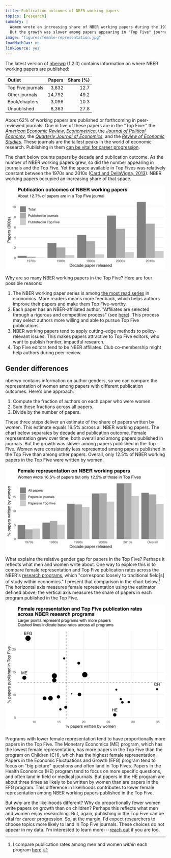```yaml
---
title: Publication outcomes of NBER working papers
topics: [research]
summary: |
  Women wrote an increasing share of NBER working papers during the 1970s through 2010s.
  But the growth was slower among papers appearing in "Top Five" journals.
image: "figures/female-representation.jpg"
loadMathJax: no
linkSource: yes
---
```


The latest version of [nberwp](https://github.com/bldavies/nberwp) (1.2.0) contains information on where NBER working papers are published:

|Outlet            | Papers| Share (%)|
|:-----------------|------:|---------:|
|Top Five journals |  3,832|      12.7|
|Other journals    | 14,792|      49.2|
|Book/chapters     |  3,096|      10.3|
|Unpublished       |  8,363|      27.8|

About 62% of working papers are published or forthcoming in peer-reviewed journals.
One in five of these papers are in the "Top Five:" the [*American Economic Review*](https://www.aeaweb.org/journals/aer), [*Econometrica*](https://www.econometricsociety.org/publications/econometrica/browse), the [*Journal of Political Economy*](https://www.journals.uchicago.edu/loi/jpe), the [*Quarterly Journal of Economics*](https://academic.oup.com/qje/issue), and the [*Review of Economic Studies*](https://academic.oup.com/restud/issue).
These journals are the tallest peaks in the world of economic research.
Publishing in them [can be vital for career progression](https://www.aeaweb.org/research/charts/publishing-promotion-economics-top-five).

The chart below counts papers by decade and publication outcome.
As the number of NBER working papers grew, so did the number appearing in journals and the Top Five.
Yet the space available in Top Fives was relatively constant between the 1970s and 2010s ([Card and DellaVigna, 2013](https://doi.org/10.1257/jel.51.1.144)).
NBER working papers occupied an increasing share of that space.

![](figures/decade-counts-1.svg)

Why are so many NBER working papers in the Top Five?
Here are four possible reasons:

1. The NBER working paper series is among [the most read series](https://logec.repec.org/scripts/seriesstat.pf) in economics.
  More readers means more feedback, which helps authors improve their papers and make them Top Five-worthy.
2. Each paper has an NBER-affiliated author.
  "Affiliates are selected through a rigorous and competitive process" (see [here](https://www.nber.org/affiliated-scholars)).
  This process may select authors more willing and able to pursue Top Five publications.
3. NBER working papers tend to apply cutting-edge methods to policy-relevant issues.
  This makes papers attractive to Top Five editors, who want to publish frontier, impactful research.
4. Top Five editors tend to be NBER affiliates.
  Club co-membership might help authors during peer-review.

## Gender differences

nberwp contains information on author genders, so we can compare the representation of women among papers with different publication outcomes.
Here's one approach:

1. Compute the fraction of authors on each paper who were women.
2. Sum these fractions across all papers.
3. Divide by the number of papers.

These three steps deliver an estimate of the share of papers written by women.
This estimate equals 16.5% across all NBER working papers.
The chart below separates by decade and publication outcome.
Female representation grew over time, both overall and among papers published in journals.
But the growth was slower among papers published in the Top Five.
Women were consistently less represented among papers published in the Top Five than among other papers.
Overall, only 12.5% of NBER working papers in the Top Five were written by women.

![](figures/female-representation-1.svg)

What explains the relative gender gap for papers in the Top Five?
Perhaps it reflects what men and women write about.
One way to explore this is to compare female representation and Top Five publication rates across the NBER's [research programs](https://www.nber.org/programs-projects/programs-working-groups), which "correspond loosely to traditional field[s] of study within economics."
I present that comparison in the chart below.[^next-post]
The horizontal axis measures female representation using the estimator defined above; the vertical axis measures the share of papers in each program published in the Top Five.

[^next-post]: I compare publication rates among men and women *within* each program [here](/blog/gender-differences-publication-rates-nber-programs).

![](figures/programs-1.svg)

Programs with lower female representation tend to have proportionally more papers in the Top Five.
The Monetary Economics (ME) program, which has the lowest female representation, has more papers in the Top Five than the program on Children (CH), which has the highest female representation.
Papers in the Economic Fluctuations and Growth (EFG) program tend to focus on "big picture" questions and often land in Top Fives.
Papers in the Health Economics (HE) program tend to focus on more specific questions, and often land in field or medical journals.
But papers in the HE program are about three times as likely to be written by women than are papers in the EFG program.
This difference in likelihoods contributes to lower female representation among NBER working papers published in the Top Five.

But *why* are the likelihoods different?
Why do proportionally fewer women write papers on growth than on children?
Perhaps this reflects what men and women enjoy researching.
But, again, publishing in the Top Five can be vital for career progression.
So, at the margin, I'd expect researchers to choose topics more likely to land in Top Five journals.
These choices do not appear in my data.
I'm interested to learn more---[reach out](mailto:bldavies@stanford.edu) if you are too.

